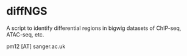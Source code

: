 # diffNGS
A script to identify differential regions in bigwig datasets of ChIP-seq, ATAC-seq, etc.

pm12 [AT] sanger.ac.uk
